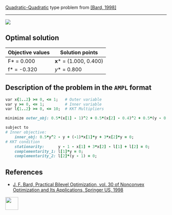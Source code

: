 [Quadratic-Quadratic](/test-problems/QP-QP-problems) type problem from [\[Bard, 1998\]][Bard, 1998]

---

![](https://github.com/basblsolver/test-problems/wiki/images/b_1998_03_eq.jpg)

## Optimal solution

Objective values   | Solution points         |
------------------ | ----------------------- |
F* = 0.000         | __x__* = (1.000, 0.400) |
f* = -0.320        | _y_* = 0.800            |

## Description of the problem in the `AMPL` format

```ruby
var x{1..2} >= 0, <= 1;   # Outer variable
var y >= 0, <= 1;         # Inner variable
var l{1..2} >= 0, <= 10;  # KKT Multipliers

minimize outer_obj: 0.5*(x[1] - 1)^2 + 0.5*(x[2] - 0.4)^2 + 0.5*(y - 0.8)^2;  # Outer objective

subject to
# Inner objective:
    inner_obj: 0.5*y^2 - y + (-1)*x[1]*y + 3*x[2]*y = 0;
# KKT condition
    stationarity:      y - 1 - x[1] + 3*x[2] - l[1] + l[2] = 0;
    complementarity_1: l[1]*y = 0;
    complementarity_2: l[2]*(y - 1) = 0;
```

##  References

 - [J. F. Bard, Practical Bilevel Optimization, vol. 30 of Nonconvex Optimization and Its Applications, Springer US, 1998](https://doi.org/10.1007/978-1-4757-2836-1)

[<img src="http://www.interupgrade.com/images/pfeil-backbutton.png" width="40" height="40">](/test-problems/QP-QP-problems "Back to summary of QP-QP type problems")

[Bard, 1998]: https://doi.org/10.1007/978-1-4757-2836-1